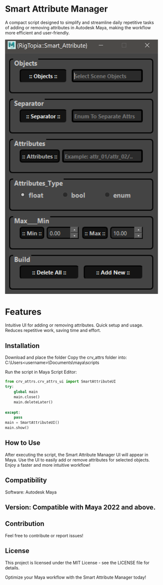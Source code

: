 # Smart Attribute Manager
A compact script designed to simplify and streamline daily repetitive tasks of adding or removing attributes 
in Autodesk Maya, making the workflow more efficient and user-friendly.

![Sample Image](SmartAttributeUI.png)


# Features
Intuitive UI for adding or removing attributes.
Quick setup and usage.
Reduces repetitive work, saving time and effort.

## Installation
Download and place the folder Copy the crv_attrs folder into:
C:\Users\<username>\Documents\maya\scripts

 Run the script in Maya Script Editor:

```python
from crv_attrs.crv_attrs_ui import SmartAttributeUI
try:
    global main
    main.close()
    main.deleteLater()

except:
    pass
main = SmartAttributeUI()
main.show()
```
## How to Use
After executing the script, the Smart Attribute Manager UI will appear in Maya.
Use the UI to easily add or remove attributes for selected objects.
Enjoy a faster and more intuitive workflow!

## Compatibility
Software: Autodesk Maya

## Version: Compatible with Maya 2022 and above.

## Contribution
Feel free to contribute or report issues!

## License
This project is licensed under the MIT License - see the LICENSE file for details.

Optimize your Maya workflow with the Smart Attribute Manager today!
